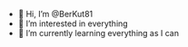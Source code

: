 - 👋 Hi, I’m @BerKut81
- 👀 I’m interested in everything 
- 🌱 I’m currently learning everything as I can

<!---
BerKut81/BerKut81 is a ✨ special ✨ repository because its `README.md` (this file) appears on your GitHub profile.
You can click the Preview link to take a look at your changes.
--->
